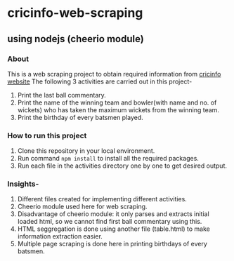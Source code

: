 # cricinfo-web-scraping
## using nodejs (cheerio module)

### About
This is a web scraping project to obtain required information from [cricinfo website](https://www.espncricinfo.com/)
The following 3 activities are carried out in this project-
1. Print the last ball commentary.
2. Print the name of the winning team and bowler(with name and no. of wickets) who has taken the maximum wickets from the winning team.
3. Print the birthday of every batsmen played.


### How to run this project
1. Clone this repository in your local environment.
2. Run command `npm install` to install all the required packages.
3. Run each file in the activities directory one by one to get desired output.




### Insights-

1. Different files created for implementing different activities.
2. Cheerio module used here for web scraping.
3. Disadvantage of cheerio module: it only parses and extracts initial loaded html, so we cannot find first ball commentary using this.
4. HTML seggregation is done using another file (table.html) to make information extraction easier.
5. Multiple page scraping is done here in printing birthdays of every batsmen.
